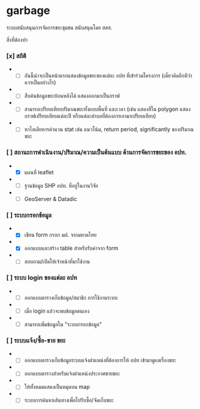 # garbage
ระบบสนับสนุนการจัดการขยะชุมชน สนับสนุนโดย สสส.


สิ่งที่ต้องทำ

### [x] สถิติ
- -[ ] อันนี้น่าจะเป็นหน้าแรกแสดงข้อมูลขยะของแต่ละ อปท ที่เข้าร่วมโครงการ (เดี๋ยวคิดอีกทีว่าควรเป็นอย่างไร)
- -[ ] สืบค้นข้อมูลขยะย้อนหลังได้ แสดงออกมาเป็นกราฟ 
- -[ ] สามารถเปรียบเทียบปริมาณขยะทั้งแบบพื้นที่ และเวลา (เช่น แสดงสีใน polygon แสดงกราฟเปรียบเทียบแต่ละปี หรือแต่ละตำบลที่ต้องการเอามาเปรียบเทียบ)
- -[ ] หาไอเดียหารคำนวน stat เช่น แนวโน้ม, return period, significantly ของปริมาณขยะ  

### [ ] สถานะการดำเนินงาน/ปริมาณ/ความเป็นต้นแบบ ด้านการจัดการขยะของ อปท.
- -[x] แผนที่ leaflet
- -[ ] ฐานข้อมูล SHP อปท. ที่อยู่ในงานวิจัย
- -[ ] GeoServer & Datadic 

### [ ] ระบบกรอกข้อมูล
- -[x] เขียน form กรอก มฝ. จากมหาดไทย
- -[x] ออกแบบและสร้าง table สำหรับรับค่าจาก form 
- -[ ] สอบถาม/เปิดให้เจ้าหน้าที่มาใช้งาน

### [ ] ระบบ login ของแต่ละ อปท
- -[ ] ออกแบบตารางเก็บข้อมูล/สมาชิก การใช้งานระบบ
- -[ ] เมื่อ login แล้วจะพบข้อมูลตนเอง
- -[ ] สามารถเพิ่มข้อมูลใน "ระบบกรอกข้อมูล"

### [ ] ระบบแจ้ง/ซื้อ-ขาย ขยะ
- -[ ] ออกแบบตารางเก็บข้อมูลระบบแจ้งตำแหน่งที่ต้องการให้ อปท เข้ามาดูแลเรื่องขยะ
- -[ ] ออกแบบตารางสำหรับแจ้งตำแหน่งประกาศขายขยะ 
- -[ ] ให้ทั้งหมดแสดงเป็นหมุดบน map
- -[ ] ระบบการค้นหาเส้นทางเพื่อไปรับซื้อ/จัดเก็บขยะ
